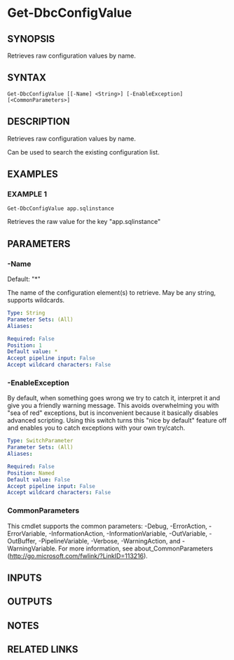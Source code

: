 # Get-DbcConfigValue

## SYNOPSIS
Retrieves raw configuration values by name.

## SYNTAX

```
Get-DbcConfigValue [[-Name] <String>] [-EnableException] [<CommonParameters>]
```

## DESCRIPTION
Retrieves raw configuration values by name.

Can be used to search the existing configuration list.

## EXAMPLES

### EXAMPLE 1
```
Get-DbcConfigValue app.sqlinstance
```

Retrieves the raw value for the key "app.sqlinstance"

## PARAMETERS

### -Name
Default: "*"

The name of the configuration element(s) to retrieve.
May be any string, supports wildcards.

```yaml
Type: String
Parameter Sets: (All)
Aliases:

Required: False
Position: 1
Default value: *
Accept pipeline input: False
Accept wildcard characters: False
```

### -EnableException
By default, when something goes wrong we try to catch it, interpret it and give you a friendly warning message.
This avoids overwhelming you with "sea of red" exceptions, but is inconvenient because it basically disables advanced scripting.
Using this switch turns this "nice by default" feature off and enables you to catch exceptions with your own try/catch.

```yaml
Type: SwitchParameter
Parameter Sets: (All)
Aliases:

Required: False
Position: Named
Default value: False
Accept pipeline input: False
Accept wildcard characters: False
```

### CommonParameters
This cmdlet supports the common parameters: -Debug, -ErrorAction, -ErrorVariable, -InformationAction, -InformationVariable, -OutVariable, -OutBuffer, -PipelineVariable, -Verbose, -WarningAction, and -WarningVariable.
For more information, see about_CommonParameters (http://go.microsoft.com/fwlink/?LinkID=113216).

## INPUTS

## OUTPUTS

## NOTES

## RELATED LINKS
